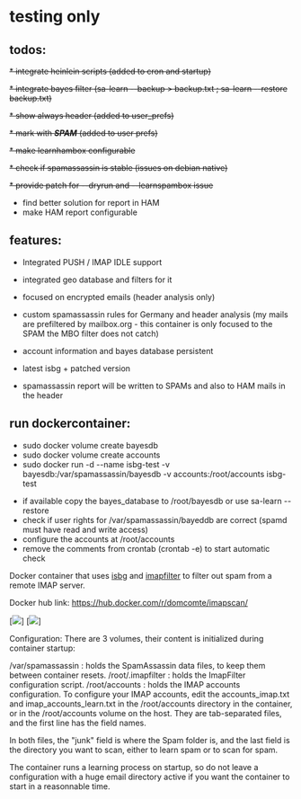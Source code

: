 # testing only

## todos:

~~* integrate heinlein scripts (added to cron and startup)~~

~~* integrate bayes filter (sa-learn --backup > backup.txt ; sa-learn --restore backup.txt)~~

~~* show always header (added to user_prefs)~~

~~* mark with ***SPAM*** (added to user prefs)~~

~~* make learnhambox configurable~~

~~* check if spamassassin is stable (issues on debian native)~~

~~* provide patch for --dryrun and --learnspambox issue~~

* find better solution for report in HAM
* make HAM report configurable


## features:

* Integrated PUSH / IMAP IDLE support

* integrated geo database and filters for it

* focused on encrypted emails (header analysis only)

* custom spamassassin rules for Germany and header analysis (my mails are prefiltered by mailbox.org - this container is only focused to the SPAM the MBO filter does not catch)

* account information and bayes database persistent

* latest isbg + patched version

* spamassassin report will be written to SPAMs and also to HAM mails in the header

## run dockercontainer:
* sudo docker volume create bayesdb
* sudo docker volume create accounts
* sudo docker run -d --name isbg-test -v bayesdb:/var/spamassassin/bayesdb -v accounts:/root/accounts isbg-test

- if available copy the bayes_database to /root/bayesdb or use sa-learn --restore
- check if user rights for /var/spamassassin/bayeddb are correct (spamd must have read and write access)
- configure the accounts at /root/accounts
- remove the comments from crontab (crontab -e) to start automatic check


Docker container that uses [isbg](https://github.com/dc55028/isbg) and [imapfilter](https://github.com/lefcha/imapfilter) to filter out spam from a remote IMAP server.

Docker hub link: https://hub.docker.com/r/domcomte/imapscan/

[![](https://images.microbadger.com/badges/image/domcomte/imapscan.svg)] [![](https://images.microbadger.com/badges/version/domcomte/imapscan.svg)]

Configuration: There are 3 volumes, their content is initialized during container startup:

/var/spamassassin : holds the SpamAssassin data files, to keep them between container resets.
/root/.imapfilter : holds the ImapFilter configuration script.
/root/accounts : holds the IMAP accounts configuration.
To configure your IMAP accounts, edit the accounts_imap.txt and imap_accounts_learn.txt in the /root/accounts directory in the container, or in the /root/accounts volume on the host. They are tab-separated files, and the first line has the field names.

In both files, the "junk" field is where the Spam folder is, and the last field is the directory you want to scan, either to learn spam or to scan for spam.

The container runs a learning process on startup, so do not leave a configuration with a huge email directory active if you want the container to start in a reasonnable time.
